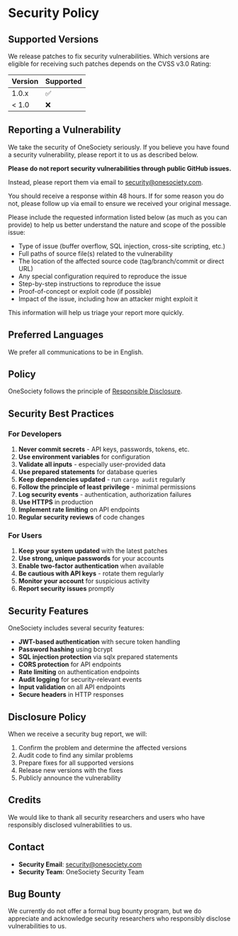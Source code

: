 # Security Policy

## Supported Versions

We release patches to fix security vulnerabilities. Which versions are eligible for receiving such patches depends on the CVSS v3.0 Rating:

| Version | Supported          |
| ------- | ------------------ |
| 1.0.x   | :white_check_mark: |
| < 1.0   | :x:                |

## Reporting a Vulnerability

We take the security of OneSociety seriously. If you believe you have found a security vulnerability, please report it to us as described below.

**Please do not report security vulnerabilities through public GitHub issues.**

Instead, please report them via email to [security@onesociety.com](mailto:security@onesociety.com).

You should receive a response within 48 hours. If for some reason you do not, please follow up via email to ensure we received your original message.

Please include the requested information listed below (as much as you can provide) to help us better understand the nature and scope of the possible issue:

- Type of issue (buffer overflow, SQL injection, cross-site scripting, etc.)
- Full paths of source file(s) related to the vulnerability
- The location of the affected source code (tag/branch/commit or direct URL)
- Any special configuration required to reproduce the issue
- Step-by-step instructions to reproduce the issue
- Proof-of-concept or exploit code (if possible)
- Impact of the issue, including how an attacker might exploit it

This information will help us triage your report more quickly.

## Preferred Languages

We prefer all communications to be in English.

## Policy

OneSociety follows the principle of [Responsible Disclosure](https://en.wikipedia.org/wiki/Responsible_disclosure).

## Security Best Practices

### For Developers

1. **Never commit secrets** - API keys, passwords, tokens, etc.
2. **Use environment variables** for configuration
3. **Validate all inputs** - especially user-provided data
4. **Use prepared statements** for database queries
5. **Keep dependencies updated** - run `cargo audit` regularly
6. **Follow the principle of least privilege** - minimal permissions
7. **Log security events** - authentication, authorization failures
8. **Use HTTPS** in production
9. **Implement rate limiting** on API endpoints
10. **Regular security reviews** of code changes

### For Users

1. **Keep your system updated** with the latest patches
2. **Use strong, unique passwords** for your accounts
3. **Enable two-factor authentication** when available
4. **Be cautious with API keys** - rotate them regularly
5. **Monitor your account** for suspicious activity
6. **Report security issues** promptly

## Security Features

OneSociety includes several security features:

- **JWT-based authentication** with secure token handling
- **Password hashing** using bcrypt
- **SQL injection protection** via sqlx prepared statements
- **CORS protection** for API endpoints
- **Rate limiting** on authentication endpoints
- **Audit logging** for security-relevant events
- **Input validation** on all API endpoints
- **Secure headers** in HTTP responses

## Disclosure Policy

When we receive a security bug report, we will:

1. Confirm the problem and determine the affected versions
2. Audit code to find any similar problems
3. Prepare fixes for all supported versions
4. Release new versions with the fixes
5. Publicly announce the vulnerability

## Credits

We would like to thank all security researchers and users who have responsibly disclosed vulnerabilities to us.

## Contact

- **Security Email**: [security@onesociety.com](mailto:security@onesociety.com)
- **Security Team**: OneSociety Security Team

## Bug Bounty

We currently do not offer a formal bug bounty program, but we do appreciate and acknowledge security researchers who responsibly disclose vulnerabilities to us.
